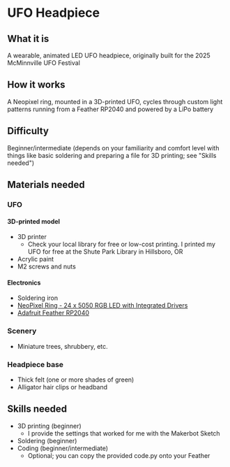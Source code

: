 # UFO Headpiece

## What it is
A wearable, animated LED UFO headpiece, originally built for the 2025 McMinnville UFO Festival

## How it works
A Neopixel ring, mounted in a 3D-printed UFO, cycles through custom light patterns running from a Feather RP2040 and powered by a LiPo battery

## Difficulty
Beginner/intermediate (depends on your familiarity and comfort level with things like basic soldering and preparing a file for 3D printing; see "Skills needed")

## Materials needed
### UFO
#### 3D-printed model
- 3D printer
  - Check your local library for free or low-cost printing. I printed my UFO for free at the Shute Park Library in Hillsboro, OR
- Acrylic paint
- M2 screws and nuts
#### Electronics
- Soldering iron
- [NeoPixel Ring - 24 x 5050 RGB LED with Integrated Drivers](https://www.adafruit.com/product/1586)
- [Adafruit Feather RP2040](https://www.adafruit.com/product/4884)
  
### Scenery
- Miniature trees, shrubbery, etc.
### Headpiece base
- Thick felt (one or more shades of green)
- Alligator hair clips or headband

## Skills needed
- 3D printing (beginner)
  - I provide the settings that worked for me with the Makerbot Sketch
- Soldering (beginner)
- Coding (beginner/intermediate)
  - Optional; you can copy the provided code.py onto your Feather
  
